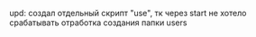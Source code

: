 upd: создал отдельный скрипт "use", тк через start не хотело срабатывать отработка создания папки users 
